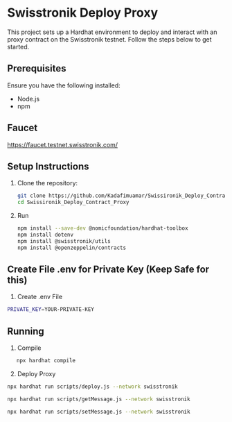 # Swisstronik Deploy Proxy

This project sets up a Hardhat environment to deploy and interact with an proxy contract on the Swisstronik testnet. Follow the steps below to get started.

## Prerequisites

Ensure you have the following installed:
- Node.js
- npm

## Faucet

https://faucet.testnet.swisstronik.com/

## Setup Instructions

1. Clone the repository:
    ```bash
    git clone https://github.com/Kadafimuamar/Swissironik_Deploy_Contract_Proxy.git
    cd Swissironik_Deploy_Contract_Proxy
    ```

2. Run

    ```bash
    npm install --save-dev @nomicfoundation/hardhat-toolbox
    npm install dotenv
    npm install @swisstronik/utils
    npm install @openzeppelin/contracts
    ```

## Create File .env for Private Key (Keep Safe for this)

1. Create .env File

```bash
PRIVATE_KEY=YOUR-PRIVATE-KEY
```

## Running

1. Compile

 ```bash
    npx hardhat compile
```

2. Deploy Proxy

```bash
npx hardhat run scripts/deploy.js --network swisstronik
```

```bash
npx hardhat run scripts/getMessage.js --network swisstronik
```

```bash
npx hardhat run scripts/setMessage.js --network swisstronik
```

